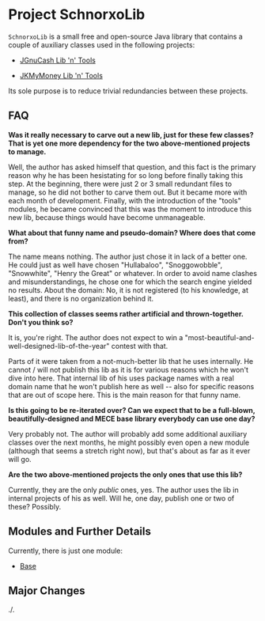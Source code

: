# Project SchnorxoLib

`SchnorxoLib` is a small free and open-source Java library that contains a couple of auxiliary classes used in the following projects:

* [JGnuCash Lib 'n' Tools](https://github.com/jross765/jgnucashlibntools)

* [JKMyMoney Lib 'n' Tools](https://github.com/jross765/jkmymoneylibntools)

Its sole purpose is to reduce trivial redundancies between these projects.

## FAQ

**Was it really necessary to carve out a new lib, just for these few classes? That is yet one more dependency for the two above-mentioned projects to manage.**

Well, the author has asked himself that question, and this fact is the primary reason why he has been hesistating for so long before finally taking this step. At the beginning, there were just 2 or 3 small redundant files to manage, so he did not bother to carve them out. But it became more with each month of development. Finally, with the introduction of the "tools" modules, he became convinced that this was the moment to introduce this new lib, because things would have become unmanageable.

**What about that funny name and pseudo-domain? Where does that come from?**

The name means nothing. The author just chose it in lack of a better one. He could just as well have chosen "Hullabaloo", "Snoggowobble", "Snowwhite", "Henry the Great" or whatever. In order to avoid name clashes and misunderstandings, he chose one for which the search engine yielded no results. About the domain: No, it is not registered (to his knowledge, at least), and there is no organization behind it.

**This collection of classes seems rather artificial and thrown-together. Don't you think so?**

It is, you're right. The author does not expect to win a "most-beautiful-and-well-designed-lib-of-the-year" contest with that. 

Parts of it were taken from a not-much-better lib that he uses internally. He cannot / will not publish this lib as it is for various reasons which he won't dive into here. That internal lib of his uses package names with a real domain name that he won't publish here as well -- also for specific reasons that are out of scope here. This is the main reason for that funny name.

**Is this going to be re-iterated over? Can we expect that to be a full-blown, beautifully-designed and MECE base library everybody can use one day?**

Very probably not. The author will probably add some additional auxiliary classes over the next months, he might possibly even open a new module (although that seems a stretch right now), but that's about as far as it ever will go.

**Are the two above-mentioned projects the only ones that use this lib?**

Currently, they are the only *public* ones, yes. The author uses the lib in internal projects of his as well. Will he, one day, publish one or two of these? Possibly.

## Modules and Further Details
Currently, there is just one module:

* [Base](https://github.com/jross765/schnorxolib/tree/master/schnorxolib-base/README.md)

## Major Changes
./.